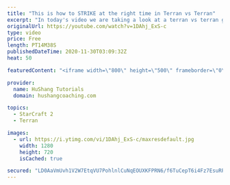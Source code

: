 ```yaml
---
title: "This is how to STRIKE at the right time in Terran vs Terran"
excerpt: "In today's video we are taking a look at a terran vs terran game I played that showcases some patience and how I like to calculate when it's the correct time to attack!  Coaching -------------------------------------------------------------------------- Website: https://www.hushangcoaching.com  Interested"
originalUrl: https://youtube.com/watch?v=1DAhj_ExS-c
type: video
price: Free
length: PT14M38S
publishedDateTime: 2020-11-30T03:09:32Z
heat: 50

featuredContent: "<iframe width=\"800\" height=\"500\" frameborder=\"0\" src=\"https://www.youtube.com/embed/1DAhj_ExS-c\" allow=\"accelerometer; autoplay; encrypted-media; gyroscope; picture-in-picture\" allowfullscreen></iframe>"

provider:
  name: HuShang Tutorials
  domain: hushangcoaching.com

topics:
  - StarCraft 2
  - Terran

images:
  - url: https://i.ytimg.com/vi/1DAhj_ExS-c/maxresdefault.jpg
    width: 1280
    height: 720
    isCached: true

secured: "LD0AaVmUvh1V2W7EtqVU7PohlnlCuNqEOUXKFPRN6/f6TuCepT6i4Fz7EsuRPK2DGeLDk/62RlVSC/vHtNekoC47CLqAH4RlI1YJ0Ql1dGTrspqC7jzHrl3RBfpuVgA4cfs7IaWULqJRJ7t/QdA6Pimq07KzcvWn7bfLRxE9CgiS6Y4tJ4EuVr2tHzWyS+7FFG5LDGirN1Vp0dNry1f5pNnlIYIYddlKeneK44p6zpdSjmPvWZBNHZ5acqplswLRZe2Gx4KddgS9lNNYi0GUFlAR90vTfF+fVwd+ClUfkeA8Gra8ufd/h7ll8nq4DC1BuIhFNTYH4YtCIYYi9u3ajKbSZChUazOZWeUQ5zpkFXlPs3mDTZTfGi5J0iVeHO5mRMF56pqVvlcT7zzbfMm+hE+TDseVd4xd1G1tNfpLhZ0=;c3z75VSebiSxJ4cVNJDeNg=="
---
```



